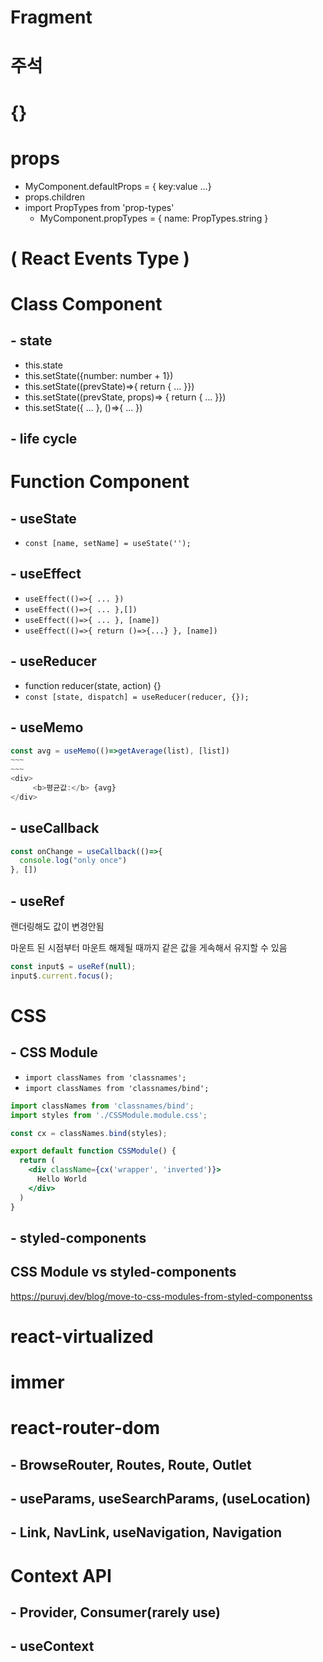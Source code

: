 # Fragment
# 주석 
# {}
# props
 - MyComponent.defaultProps = { key:value ...}
 - props.children
 - import PropTypes from 'prop-types'
   - MyComponent.propTypes = { name: PropTypes.string }
# ( React Events Type )
# Class Component 
## - state
 - this.state
 - this.setState({number: number + 1})
 - this.setState((prevState)=>{ return { ... }})
 - this.setState((prevState, props)=> { return { ... }})
 - this.setState({ ... }, ()=>{ ... })
## - life cycle

# Function Component
## - useState

 - `const [name, setName] = useState('');`

## - useEffect

 - `useEffect(()=>{ ... })`
 - `useEffect(()=>{ ... },[])`
 - `useEffect(()=>{ ... }, [name])`
 - `useEffect(()=>{ return ()=>{...} }, [name])`

## - useReducer

 - function reducer(state, action) {}
 - `const [state, dispatch] = useReducer(reducer, {});`

## - useMemo

```js
const avg = useMemo(()=>getAverage(list), [list])
~~~
~~~
<div>
     <b>평균값:</b> {avg}
</div>
```

## - useCallback

```js
const onChange = useCallback(()=>{
  console.log("only once")
}, [])
```

## - useRef

랜더링해도 값이 변경안됨

마운트 된 시점부터 마운트 해제될 때까지 같은 값을 게속해서 유지할 수 있음

```js
const input$ = useRef(null);
input$.current.focus();
```

# CSS

## - CSS Module

 - `import classNames from 'classnames';`
 - `import classNames from 'classnames/bind';`

```jsx
import classNames from 'classnames/bind';
import styles from './CSSModule.module.css';

const cx = classNames.bind(styles);

export default function CSSModule() {
  return (
    <div className={cx('wrapper', 'inverted')}>
      Hello World
    </div>
  )
}
```

## - styled-components


## CSS Module vs styled-components

https://puruvj.dev/blog/move-to-css-modules-from-styled-componentss

# react-virtualized

# immer

# react-router-dom

## - BrowseRouter, Routes, Route, Outlet
## - useParams, useSearchParams, (useLocation)
## - Link, NavLink, useNavigation, Navigation

# Context API
## - Provider, Consumer(rarely use)
## - useContext
